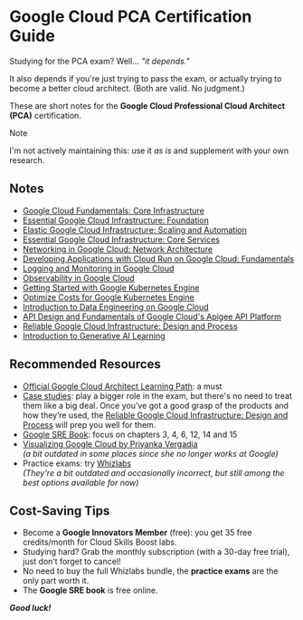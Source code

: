 # Google Cloud PCA Certification Guide

Studying for the PCA exam? Well... *"it depends."*

It also depends if you're just trying to pass the exam, or actually trying to become a better cloud architect. (Both are valid. No judgment.)

These are short notes for the **Google Cloud Professional Cloud Architect (PCA)** certification.

> [!NOTE]
> I'm not actively maintaining this: use it *as is* and supplement with your own research.

## Notes

- [Google Cloud Fundamentals: Core Infrastructure](./docs/01_Google_Cloud_Fundamentals_Core_Infrastructure.md)
- [Essential Google Cloud Infrastructure: Foundation](./docs/02_Essential_Google_Cloud_Infrastructure_Foundation.md)
- [Elastic Google Cloud Infrastructure: Scaling and Automation](./docs/03_Elastic_Google_Cloud_Infrastructure_Scaling_and_Automation.md)
- [Essential Google Cloud Infrastructure: Core Services](./docs/04_Essential_Google_Cloud_Infrastructure_Core_Services.md)
- [Networking in Google Cloud: Network Architecture](./docs/05_Networking_in_Google_Cloud_Network_Architecture.md)
- [Developing Applications with Cloud Run on Google Cloud: Fundamentals](./docs/06_Developing_Applications_with_Cloud_Run_on_Google_Cloud_Fundamentals.md)
- [Logging and Monitoring in Google Cloud](./docs/07_Logging_and_Monitoring_in_Google_Cloud.md)
- [Observability in Google Cloud](./docs/08_Observability_in_Google_Cloud.md)
- [Getting Started with Google Kubernetes Engine](./docs/09_Getting_Started_with_Google_Kubernetes_Engine.md)
- [Optimize Costs for Google Kubernetes Engine](./docs/10_Optimize_Costs_for_Google_Kubernetes_Engine.md)
- [Introduction to Data Engineering on Google Cloud](./docs/11_Introduction_to_Data_Engineering_on_Google_Cloud.md)
- [API Design and Fundamentals of Google Cloud's Apigee API Platform](./docs/12_API_Design_and_Fundamentals_of_Google_Cloud_Apigee_API_Platform.md)
- [Reliable Google Cloud Infrastructure: Design and Process](./docs/13_Reliable_Google_Cloud_Infrastructure_Design_and_Process.md)
- [Introduction to Generative AI Learning](./docs/14_Introduction_to_Generative_AI_Learning.md)

## Recommended Resources

- [Official Google Cloud Architect Learning Path](https://www.cloudskillsboost.google/paths/12): a must
- [Case studies](https://services.google.com/fh/files/misc/professional_cloud_architect_exam_guide_english.pdf): play a bigger role in the exam, but there's no need to treat them like a big deal. Once you’ve got a good grasp of the products and how they’re used, the [Reliable Google Cloud Infrastructure: Design and Process](./docs/13_Reliable_Google_Cloud_Infrastructure_Design_and_Process.md) will prep you well for them.
- [Google SRE Book](https://sre.google/sre-book/table-of-contents/): focus on chapters 3, 4, 6, 12, 14 and 15
- [Visualizing Google Cloud by Priyanka Vergadia](https://www.amazon.com/Visualizing-Google-Cloud-Illustrated-References/dp/1119816327)
  <br>*(a bit outdated in some places since she no longer works at Google)*
- Practice exams: try [Whizlabs](https://www.whizlabs.com/google-cloud-certified-professional-cloud-architect/)
  <br>*(They're a bit outdated and occasionally incorrect, but still among the best options available for now)*

## Cost-Saving Tips

- Become a **Google Innovators Member** (free): you get 35 free credits/month for Cloud Skills Boost labs.
- Studying hard? Grab the monthly subscription (with a 30-day free trial), just don’t forget to cancel!
- No need to buy the full Whizlabs bundle, the **practice exams** are the only part worth it.
- The **Google SRE book** is free online.

**<i>Good luck!</i>**
